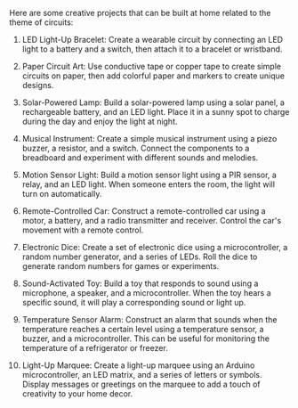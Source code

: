 Here are some creative projects that can be built at home related to the theme of circuits:

1. LED Light-Up Bracelet: Create a wearable circuit by connecting an LED light to a battery and a switch, then attach it to a bracelet or wristband.

2. Paper Circuit Art: Use conductive tape or copper tape to create simple circuits on paper, then add colorful paper and markers to create unique designs.

3. Solar-Powered Lamp: Build a solar-powered lamp using a solar panel, a rechargeable battery, and an LED light. Place it in a sunny spot to charge during the day and enjoy the light at night.

4. Musical Instrument: Create a simple musical instrument using a piezo buzzer, a resistor, and a switch. Connect the components to a breadboard and experiment with different sounds and melodies.

5. Motion Sensor Light: Build a motion sensor light using a PIR sensor, a relay, and an LED light. When someone enters the room, the light will turn on automatically.

6. Remote-Controlled Car: Construct a remote-controlled car using a motor, a battery, and a radio transmitter and receiver. Control the car's movement with a remote control.

7. Electronic Dice: Create a set of electronic dice using a microcontroller, a random number generator, and a series of LEDs. Roll the dice to generate random numbers for games or experiments.

8. Sound-Activated Toy: Build a toy that responds to sound using a microphone, a speaker, and a microcontroller. When the toy hears a specific sound, it will play a corresponding sound or light up.

9. Temperature Sensor Alarm: Construct an alarm that sounds when the temperature reaches a certain level using a temperature sensor, a buzzer, and a microcontroller. This can be useful for monitoring the temperature of a refrigerator or freezer.

10. Light-Up Marquee: Create a light-up marquee using an Arduino microcontroller, an LED matrix, and a series of letters or symbols. Display messages or greetings on the marquee to add a touch of creativity to your home decor.